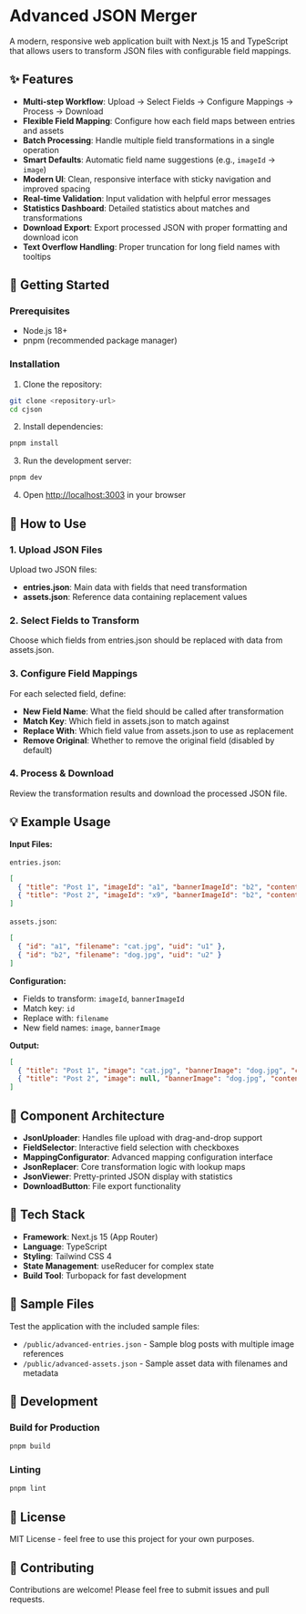 # Advanced JSON Merger

A modern, responsive web application built with Next.js 15 and TypeScript that allows users to transform JSON files with configurable field mappings.

## ✨ Features

- **Multi-step Workflow**: Upload → Select Fields → Configure Mappings → Process → Download
- **Flexible Field Mapping**: Configure how each field maps between entries and assets
- **Batch Processing**: Handle multiple field transformations in a single operation
- **Smart Defaults**: Automatic field name suggestions (e.g., `imageId` → `image`)
- **Modern UI**: Clean, responsive interface with sticky navigation and improved spacing
- **Real-time Validation**: Input validation with helpful error messages
- **Statistics Dashboard**: Detailed statistics about matches and transformations
- **Download Export**: Export processed JSON with proper formatting and download icon
- **Text Overflow Handling**: Proper truncation for long field names with tooltips

## 🚀 Getting Started

### Prerequisites

- Node.js 18+ 
- pnpm (recommended package manager)

### Installation

1. Clone the repository:
```bash
git clone <repository-url>
cd cjson
```

2. Install dependencies:
```bash
pnpm install
```

3. Run the development server:
```bash
pnpm dev
```

4. Open [http://localhost:3003](http://localhost:3003) in your browser

## 📖 How to Use

### 1. Upload JSON Files

Upload two JSON files:
- **entries.json**: Main data with fields that need transformation
- **assets.json**: Reference data containing replacement values

### 2. Select Fields to Transform

Choose which fields from entries.json should be replaced with data from assets.json.

### 3. Configure Field Mappings

For each selected field, define:
- **New Field Name**: What the field should be called after transformation
- **Match Key**: Which field in assets.json to match against
- **Replace With**: Which field value from assets.json to use as replacement
- **Remove Original**: Whether to remove the original field (disabled by default)

### 4. Process & Download

Review the transformation results and download the processed JSON file.

## 💡 Example Usage

**Input Files:**

`entries.json`:
```json
[
  { "title": "Post 1", "imageId": "a1", "bannerImageId": "b2", "content": "..." },
  { "title": "Post 2", "imageId": "x9", "bannerImageId": "b2", "content": "..." }
]
```

`assets.json`:
```json
[
  { "id": "a1", "filename": "cat.jpg", "uid": "u1" },
  { "id": "b2", "filename": "dog.jpg", "uid": "u2" }
]
```

**Configuration:**
- Fields to transform: `imageId`, `bannerImageId`
- Match key: `id`
- Replace with: `filename`
- New field names: `image`, `bannerImage`

**Output:**
```json
[
  { "title": "Post 1", "image": "cat.jpg", "bannerImage": "dog.jpg", "content": "..." },
  { "title": "Post 2", "image": null, "bannerImage": "dog.jpg", "content": "..." }
]
```

## 🧩 Component Architecture

- **JsonUploader**: Handles file upload with drag-and-drop support
- **FieldSelector**: Interactive field selection with checkboxes
- **MappingConfigurator**: Advanced mapping configuration interface
- **JsonReplacer**: Core transformation logic with lookup maps
- **JsonViewer**: Pretty-printed JSON display with statistics
- **DownloadButton**: File export functionality

## 🎨 Tech Stack

- **Framework**: Next.js 15 (App Router)
- **Language**: TypeScript
- **Styling**: Tailwind CSS 4
- **State Management**: useReducer for complex state
- **Build Tool**: Turbopack for fast development

## 📁 Sample Files

Test the application with the included sample files:
- `/public/advanced-entries.json` - Sample blog posts with multiple image references
- `/public/advanced-assets.json` - Sample asset data with filenames and metadata

## 🔧 Development

### Build for Production
```bash
pnpm build
```

### Linting
```bash
pnpm lint
```

## 📄 License

MIT License - feel free to use this project for your own purposes.

## 🤝 Contributing

Contributions are welcome! Please feel free to submit issues and pull requests.
